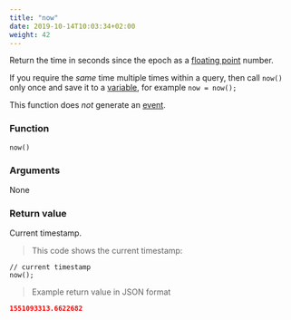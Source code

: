 ```yaml
---
title: "now"
date: 2019-10-14T10:03:34+02:00
weight: 42
---
```


Return the time in seconds since the epoch as a [floating point](../../data-types/floating-point) number.

If you require the *same* time multiple times within a query,
then call `now()` only once and save it to a [variable](../../variable), for example `now = now();`

This function does *not* generate an [event](../../events).


### Function
`now()`

### Arguments
None

### Return value
Current timestamp.

> This code shows the current timestamp:

```
// current timestamp
now();
```

> Example return value in JSON format

```json
1551093313.6622682
```
